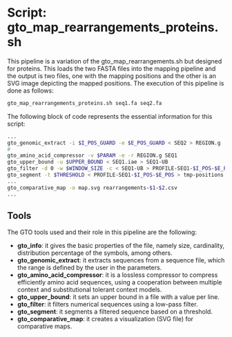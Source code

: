 # Script: gto_map_rearrangements_proteins.sh

This pipeline is a variation of the  gto_map_rearrangements.sh but designed for proteins. This loads the two FASTA files into the mapping pipeline and the output is two files, one with the mapping positions and the other is an SVG image depicting the mapped positions. The execution of this pipeline is done as follows:

```sh
gto_map_rearrangements_proteins.sh seq1.fa seq2.fa
```

The following block of code represents the essential information for this script:

```sh
...
gto_genomic_extract -i $I_POS_GUARD -e $E_POS_GUARD < SEQ2 > REGION.g
#
gto_amino_acid_compressor -v $PARAM -e -r REGION.g SEQ1
gto_upper_bound -u $UPPER_BOUND < SEQ1.iae > SEQ1-UB
gto_filter -d 0 -w $WINDOW_SIZE -c < SEQ1-UB > PROFILE-SEQ1-$I_POS-$E_POS
gto_segment -t $THRESHOLD < PROFILE-SEQ1-$I_POS-$E_POS > tmp-positions.csv
...
gto_comparative_map -o map.svg rearrangements-$1-$2.csv
...
```

## Tools
The GTO tools used and their role in this pipeline are the following:

- **gto_info**: it gives the basic properties of the file, namely size, cardinality, distribution percentage of
the symbols, among others.
- **gto_genomic_extract**: it extracts sequences from a sequence file, which the range is defined by the
user in the parameters.
- **gto_amino_acid_compressor**:  it is a lossless compressor to compress efficiently amino acid sequences, using a cooperation between multiple context and substitutional tolerant context models. 
- **gto_upper_bound**: it sets an upper bound in a file with a value per line.
- **gto_filter**: it filters numerical sequences using a low-pass filter.
- **gto_segment**: it segments a filtered sequence based on a threshold.
- **gto_comparative_map**:  it creates a visualization (SVG file) for comparative maps.

